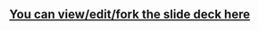 ## [You can view/edit/fork the slide deck here](http://enspiral-dev-academy.slides.com/enspiral-dev-academy/deck-8?token=awAZA68H)